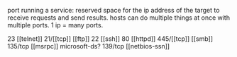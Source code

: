 port running a service: reserved space for the ip address of the target to receive requests and send results. hosts can do multiple things at once with multiple ports. 1 ip = many ports.

23 [[telnet]]
21/[[tcp]] [[ftp]]
22 [[ssh]]
80 [[httpd]]
445/[[tcp]] [[smb]] 
135/tcp [[msrpc]] microsoft-ds?
139/tcp [[netbios-ssn]]